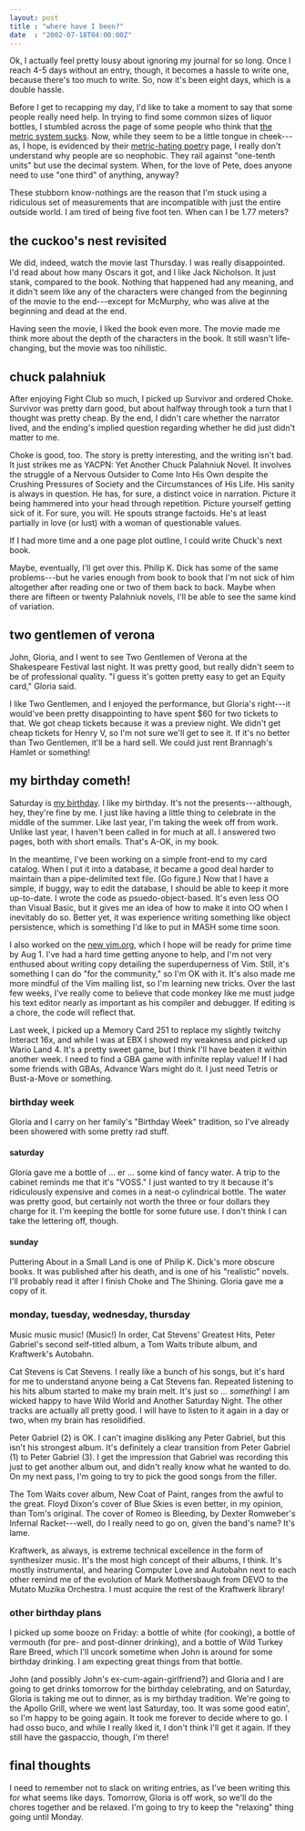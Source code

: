 ```yaml
---
layout: post
title : "where have I been?"
date  : "2002-07-18T04:00:00Z"
---
```

Ok, I actually feel pretty lousy about ignoring my journal for so long.  Once I reach 4-5 days without an entry, though, it becomes a hassle to write one, because there's too much to write.  So, now it's been eight days, which is a double hassle. 

Before I get to recapping my day, I'd like to take a moment to say that some people really need help.  In trying to find some common sizes of liquor bottles, I stumbled across the page of some people who think that <a href='http://www.metricsucks.com/'>the metric system sucks</a>.  Now, while they seem to be a little tongue in cheek---as, I hope, is evidenced by their <a href='http://www.metricsucks.com/ramblings.html'>metric-hating poetry</a> page, I really don't understand why people are so neophobic.  They rail against "one-tenth units" but use the decimal system.  When, for the love of Pete, does anyone need to use "one third" of anything, anyway?

These stubborn know-nothings are the reason that I'm stuck using a ridiculous set of measurements that are incompatible with just the entire outside world. I am tired of being five foot ten.  When can I be 1.77 meters?

## the cuckoo's nest revisited

We did, indeed, watch the movie last Thursday.  I was really disappointed.  I'd read about how many Oscars it got, and I like Jack Nicholson.  It just stank, compared to the book.  Nothing that happened had any meaning, and it didn't seem like any of the characters were changed from the beginning of the movie to the end---except for McMurphy, who was alive at the beginning and dead at the end.

Having seen the movie, I liked the book even more.  The movie made me think more about the depth of the characters in the book.  It still wasn't life-changing, but the movie was too nihilistic.

## chuck palahniuk

After enjoying Fight Club so much, I picked up Survivor and ordered Choke. Survivor was pretty darn good, but about halfway through took a turn that I thought was pretty cheap.  By the end, I didn't care whether the narrator lived, and the ending's implied question regarding whether he did just didn't matter to me.

Choke is good, too.  The story is pretty interesting, and the writing isn't bad.  It just strikes me as YACPN:  Yet Another Chuck Palahniuk Novel.  It involves the struggle of a Nervous Outsider to Come Into His Own despite the Crushing Pressures of Society and the Circumstances of His Life.  His sanity is always in question.  He has, for sure, a distinct voice in narration.  Picture it being hammered into your head through repetition.  Picture yourself getting sick of it.  For sure, you will.  He spouts strange factoids.  He's at least partially in love (or lust) with a woman of questionable values.

If I had more time and a one page plot outline, I could write Chuck's next book.

Maybe, eventually, I'll get over this.  Philip K. Dick has some of the same problems---but he varies enough from book to book that I'm not sick of him altogether after reading one or two of them back to back.  Maybe when there are fifteen or twenty Palahniuk novels, I'll be able to see the same kind of variation.

## two gentlemen of verona

John, Gloria, and I went to see Two Gentlemen of Verona at the Shakespeare Festival last night.  It was pretty good, but really didn't seem to be of professional quality.  "I guess it's gotten pretty easy to get an Equity card," Gloria said.  

I like Two Gentlemen, and I enjoyed the performance, but Gloria's right---it would've been pretty disappointing to have spent $60 for two tickets to that. We got cheap tickets because it was a preview night.  We didn't get cheap tickets for Henry V, so I'm not sure we'll get to see it.  If it's no better than Two Gentlemen, it'll be a hard sell.  We could just rent Brannagh's Hamlet or something!

## my birthday cometh!

Saturday is <a href='/countdown/'>my birthday</a>.  I like my birthday.  It's not the presents---although, hey, they're fine by me.  I just like having a little thing to celebrate in the middle of the summer.  Like last year, I'm taking the week off from work.  Unlike last year, I haven't been called in for much at all.  I answered two pages, both with short emails.  That's A-OK, in my book.

In the meantime, I've been working on a simple front-end to my card catalog. When I put it into a database, it became a good deal harder to maintain than a pipe-delimited text file.  (Go figure.)  Now that I have a simple, if buggy, way to edit the database, I should be able to keep it more up-to-date.  I wrote the code as psuedo-object-based.  It's even less OO than Visual Basic, but it gives me an idea of how to make it into OO when I inevitably do so.  Better yet, it was experience writing something like object persistence, which is something I'd like to put in MASH some time soon.

I also worked on the <a href='/projects/vim.org/'>new vim.org</a>, which I hope will be ready for prime time by Aug 1.  I've had a hard time getting anyone to help, and I'm not very enthused about writing copy detailing the superduperness of Vim.  Still, it's something I can do "for the community," so I'm OK with it. It's also made me more mindful of the Vim mailing list, so I'm learning new tricks.  Over the last few weeks, I've really come to believe that code monkey like me must judge his text editor nearly as important as his compiler and debugger.  If editing is a chore, the code will reflect that.

Last week, I picked up a Memory Card 251 to replace my slightly twitchy Interact 16x, and while I was at EBX I showed my weakness and picked up Wario Land 4.  It's a pretty sweet game, but I think I'll have beaten it within another week.  I need to find a GBA game with infinite replay value!  If I had some friends with GBAs, Advance Wars might do it.  I just need Tetris or Bust-a-Move or something.

### birthday week

Gloria and I carry on her family's "Birthday Week" tradition, so I've already been showered with some pretty rad stuff.

#### saturday

Gloria gave me a bottle of ... er ... some kind of fancy water.  A trip to the cabinet reminds me that it's "VOSS."  I just wanted to try it because it's  ridiculously expensive and comes in a neat-o cylindrical bottle.  The water was pretty good, but certainly not worth the three or four dollars they charge for it.  I'm keeping the bottle for some future use.  I don't think I can take the lettering off, though.

#### sunday

Puttering About in a Small Land is one of Philip K. Dick's more obscure books. It was published after his death, and is one of his "realistic" novels.  I'll probably read it after I finish Choke and The Shining.  Gloria gave me a copy of it.

### monday, tuesday, wednesday, thursday

Music music music!  (Music!)  In order, Cat Stevens' Greatest Hits, Peter Gabriel's second self-titled album, a Tom Waits tribute album, and Kraftwerk's Autobahn.

Cat Stevens is Cat Stevens.  I really like a bunch of his songs, but it's hard for me to understand anyone being a Cat Stevens fan.  Repeated listening to his hits album started to make my brain melt.  It's just so ... <em>something</em>! I am wicked happy to have Wild World and Another Saturday Night.  The other tracks are actually all pretty good.  I will have to listen to it again in a day or two, when my brain has resolidified.

Peter Gabriel (2) is OK.  I can't imagine disliking any Peter Gabriel, but  this isn't his strongest album.  It's definitely a clear transition from Peter Gabriel (1) to Peter Gabriel (3).  I get the impression that Gabriel was recording this just to get another album out, and didn't really know what he wanted to do.  On my next pass, I'm going to try to pick the good songs from the filler.

The Tom Waits cover album, New Coat of Paint, ranges from the awful to the great.  Floyd Dixon's cover of Blue Skies is even better, in my opinion, than Tom's original.  The cover of Romeo is Bleeding, by Dexter Romweber's Infernal Racket---well, do I really need to go on, given the band's name?  It's lame.

Kraftwerk, as always, is extreme technical excellence in the form of synthesizer music.  It's the most high concept of their albums, I think.  It's mostly instrumental, and hearing Computer Love and Autobahn next to each other remind me of the evolution of Mark Mothersbaugh from DEVO to the Mutato Muzika Orchestra.  I must acquire the rest of the Kraftwerk library!

### other birthday plans

I picked up some booze on Friday:  a bottle of white (for cooking), a bottle of vermouth (for pre- and post-dinner drinking), and a bottle of Wild Turkey Rare Breed, which I'll uncork sometime when John is around for some birthday drinking.  I am expecting great things from that bottle.

John (and possibly John's ex-cum-again-girlfriend?) and Gloria and I are going to get drinks tomorrow for the birthday celebrating, and on Saturday, Gloria is taking me out to dinner, as is my birthday tradition.  We're going to the Apollo Grill, where we went last Saturday, too.  It was some good eatin', so I'm happy to be going again.  It took me forever to decide where to go.  I had osso buco, and while I really liked it, I don't think I'll get it again.  If they still have the gaspaccio, though, I'm there!

## final thoughts

I need to remember not to slack on writing entries, as I've been writing this for what seems like days.  Tomorrow, Gloria is off work, so we'll do the chores together and be relaxed.  I'm going to try to keep the "relaxing" thing going until Monday.


